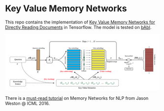 # Key Value Memory Networks

This repo contains the implementation of [Key Value Memory Networks for Directly Reading Documents](https://arxiv.org/abs/1606.03126) in Tensorflow. The model is tested on [bAbI](http://arxiv.org/abs/1502.05698).

![Structure of Key Value Memory Networks](key_value_mem.png)

There is a [must-read tutorial](http://www.thespermwhale.com/jaseweston/icml2016/) on Memory Networks for NLP from Jason Weston @ ICML 2016.

